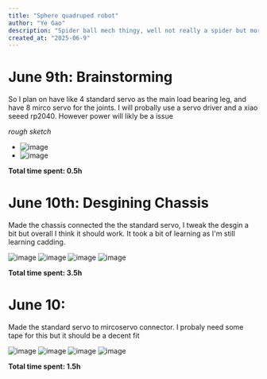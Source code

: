 ```yaml
---
title: "Sphere quadruped robot"
author: "Ye Gao"
description: "Spider ball mech thingy, well not really a spider but more of a quadruped robot. Kinda of like this the Carl Bugeja one but like bigger and cooler"
created_at: "2025-06-9"
---
```


# June 9th: Brainstorming

So I plan on have like 4 standard servo as the main load bearing leg, and have 8 mirco servo for the joints. I will probally use a servo driver and a xiao seeed rp2040. However power will likly be a issue

*rough sketch*
- ![image](https://github.com/user-attachments/assets/8033a18c-8de4-416d-83f6-4d4ea9d31034)
- ![image](https://github.com/user-attachments/assets/74b22572-51c6-45c1-8394-5051aedb149a)


**Total time spent: 0.5h**

# June 10th: Desgining Chassis

Made the chassis connected the the standard servo, I tweak the desgin a bit but overall I think it should work. It took a bit of learning as I'm still learning cadding.

![image](https://github.com/user-attachments/assets/ceef716a-3b32-421f-89f8-15c4c4c98eb3)
![image](https://github.com/user-attachments/assets/2d71d21d-4515-49d0-b42c-73610985d891)
![image](https://github.com/user-attachments/assets/68125bf3-c10f-4812-a035-77aeb6066c15)
![image](https://github.com/user-attachments/assets/946914f2-1a3b-4739-8659-f41993681c90)

**Total time spent: 3.5h**

# June 10: 

Made the standard servo to mircoservo connector. I probaly need some tape for this but it should be a decent fit

![image](https://github.com/user-attachments/assets/0ff1e84b-a5cb-4532-a630-bac4c81af1e3)
![image](https://github.com/user-attachments/assets/5e657812-043f-4e0a-b490-94a02837a727)
![image](https://github.com/user-attachments/assets/ffc5f56c-e7f4-4acd-9516-2f322ac249e5)
![image](https://github.com/user-attachments/assets/abf2b501-275d-448f-bb3d-4038497a0fbe)

**Total time spent: 1.5h**
